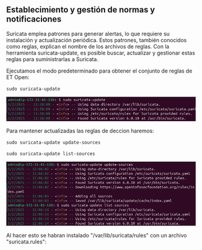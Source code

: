## Establecimiento y gestión de normas y notificaciones

Suricata emplea patrones para generar alertas, lo que requiere su instalación y actualización periódica. Estos patrones, también conocidos como reglas, explican el nombre de los archivos de reglas. Con la herramienta suricata-update, es posible buscar, actualizar y gestionar estas reglas para suministrarlas a Suricata.

Ejecutamos el modo predeterminado para obtener el conjunto de reglas de ET Open:
```
sudo suricata-update
```
![img](img/img4.png)

Para mantener actualizadas las reglas de deccion haremos: 
```
sudo suricata-update update-sources

```
```
sudo suricata-update list-sources

```
![img](img/img5.png)

Al hacer esto se habran instalado "/var/lib/suricata/rules" con un archivo "suricata.rules":
